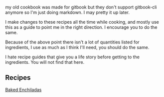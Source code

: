 my old cookbook was made for gitbook but they don't support gitbook-cli anymore so I'm just doing markdown. I may pretty it up later.

I make changes to these recipes all the time while cooking, and mostly use this as a guide to point me in the right direction. I encourage you to do the same.

Because of the above point there isn't a lot of quantities listed for ingredients, I use as much as I think I'll need, you should do the same.

I hate recipe guides that give you a life story before getting to the ingredients.
You will not find that here.



## Recipes
[Baked Enchiladas](./baked-enchiladas/)
